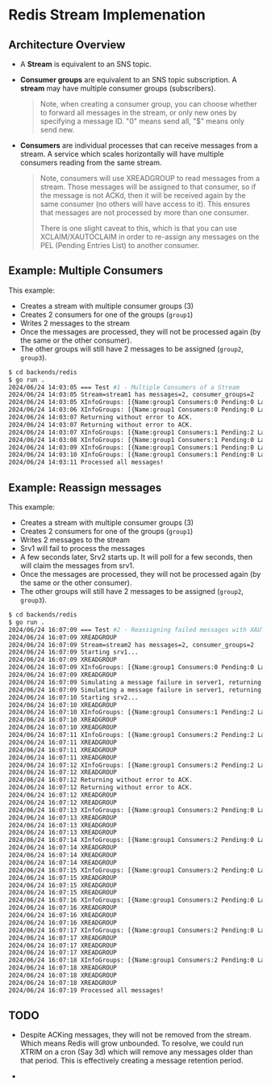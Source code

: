 # Redis Stream Implemenation

## Architecture Overview

* A **Stream** is equivalent to an SNS topic. 

* **Consumer groups** are equivalent to an SNS topic subscription. 
  A **stream** may have multiple consumer groups (subscribers).

    > Note, when creating a consumer group, you can choose whether to forward all messages in the stream, or only new ones
    > by specifying a message ID. "0" means send all, "$" means only send new.

* **Consumers** are individual processes that can receive messages from a stream. 
  A service which scales horizontally will have multiple consumers reading from the same stream.
  
  > Note, consumers will use XREADGROUP to read messages from a stream. Those messages will be assigned to that consumer, 
  > so if the message is not ACKd, then it will be received again by the same consumer (no others will have access to it).
  > This ensures that messages are not processed by more than one consumer.
  >
  > There is one slight caveat to this, which is that you can use XCLAIM/XAUTOCLAIM in order to re-assign any messages
  > on the PEL (Pending Entries List) to another consumer.

## Example: Multiple Consumers

This example:

* Creates a stream with multiple consumer groups (3)
* Creates 2 consumers for one of the groups (`group1`)
* Writes 2 messages to the stream
* Once the messages are processed, they will not be processed again (by the same or the other consumer).
* The other groups will still have 2 messages to be assigned (`group2`, `group3`).

```bash
$ cd backends/redis
$ go run .
2024/06/24 14:03:05 === Test #1 - Multiple Consumers of a Stream
2024/06/24 14:03:05 Stream=stream1 has messages=2, consumer_groups=2
2024/06/24 14:03:05 XInfoGroups: [{Name:group1 Consumers:0 Pending:0 LastDeliveredID:0-0 EntriesRead:0 Lag:2} {Name:group2 Consumers:0 Pending:0 LastDeliveredID:0-0 EntriesRead:0 Lag:2}]
2024/06/24 14:03:06 XInfoGroups: [{Name:group1 Consumers:0 Pending:0 LastDeliveredID:0-0 EntriesRead:0 Lag:2} {Name:group2 Consumers:0 Pending:0 LastDeliveredID:0-0 EntriesRead:0 Lag:2}]
2024/06/24 14:03:07 Returning without error to ACK.
2024/06/24 14:03:07 Returning without error to ACK.
2024/06/24 14:03:07 XInfoGroups: [{Name:group1 Consumers:1 Pending:2 LastDeliveredID:1719252185290-0 EntriesRead:2 Lag:0} {Name:group2 Consumers:0 Pending:0 LastDeliveredID:0-0 EntriesRead:0 Lag:2}]
2024/06/24 14:03:08 XInfoGroups: [{Name:group1 Consumers:1 Pending:0 LastDeliveredID:1719252185290-0 EntriesRead:2 Lag:0} {Name:group2 Consumers:0 Pending:0 LastDeliveredID:0-0 EntriesRead:0 Lag:2}]
2024/06/24 14:03:09 XInfoGroups: [{Name:group1 Consumers:1 Pending:0 LastDeliveredID:1719252185290-0 EntriesRead:2 Lag:0} {Name:group2 Consumers:0 Pending:0 LastDeliveredID:0-0 EntriesRead:0 Lag:2}]
2024/06/24 14:03:10 XInfoGroups: [{Name:group1 Consumers:1 Pending:0 LastDeliveredID:1719252185290-0 EntriesRead:2 Lag:0} {Name:group2 Consumers:0 Pending:0 LastDeliveredID:0-0 EntriesRead:0 Lag:2}]
2024/06/24 14:03:11 Processed all messages!
```

## Example: Reassign messages 

This example:

* Creates a stream with multiple consumer groups (3)
* Creates 2 consumers for one of the groups (`group1`)
* Writes 2 messages to the stream
* Srv1 will fail to process the messages
* A few seconds later, Srv2 starts up. It will poll for a few seconds, then will claim the messages from srv1.
* Once the messages are processed, they will not be processed again (by the same or the other consumer).
* The other groups will still have 2 messages to be assigned (`group2`, `group3`).

```bash
$ cd backends/redis
$ go run .
2024/06/24 16:07:09 === Test #2 - Reassigning failed messages with XAUTOCLAIM
2024/06/24 16:07:09 XREADGROUP
2024/06/24 16:07:09 Stream=stream2 has messages=2, consumer_groups=2
2024/06/24 16:07:09 Starting srv1...
2024/06/24 16:07:09 XREADGROUP
2024/06/24 16:07:09 XInfoGroups: [{Name:group1 Consumers:0 Pending:0 LastDeliveredID:0-0 EntriesRead:0 Lag:2} {Name:group2 Consumers:0 Pending:0 LastDeliveredID:0-0 EntriesRead:0 Lag:2}]
2024/06/24 16:07:09 XREADGROUP
2024/06/24 16:07:09 Simulating a message failure in server1, returning error to re-assign
2024/06/24 16:07:09 Simulating a message failure in server1, returning error to re-assign
2024/06/24 16:07:10 Starting srv2...
2024/06/24 16:07:10 XREADGROUP
2024/06/24 16:07:10 XInfoGroups: [{Name:group1 Consumers:1 Pending:2 LastDeliveredID:1719259629201-0 EntriesRead:2 Lag:0} {Name:group2 Consumers:0 Pending:0 LastDeliveredID:0-0 EntriesRead:0 Lag:2}]
2024/06/24 16:07:10 XREADGROUP
2024/06/24 16:07:10 XREADGROUP
2024/06/24 16:07:11 XInfoGroups: [{Name:group1 Consumers:2 Pending:2 LastDeliveredID:1719259629201-0 EntriesRead:2 Lag:0} {Name:group2 Consumers:0 Pending:0 LastDeliveredID:0-0 EntriesRead:0 Lag:2}]
2024/06/24 16:07:11 XREADGROUP
2024/06/24 16:07:11 XREADGROUP
2024/06/24 16:07:11 XREADGROUP
2024/06/24 16:07:12 XInfoGroups: [{Name:group1 Consumers:2 Pending:2 LastDeliveredID:1719259629201-0 EntriesRead:2 Lag:0} {Name:group2 Consumers:0 Pending:0 LastDeliveredID:0-0 EntriesRead:0 Lag:2}]
2024/06/24 16:07:12 XREADGROUP
2024/06/24 16:07:12 Returning without error to ACK.
2024/06/24 16:07:12 Returning without error to ACK.
2024/06/24 16:07:12 XREADGROUP
2024/06/24 16:07:12 XREADGROUP
2024/06/24 16:07:13 XInfoGroups: [{Name:group1 Consumers:2 Pending:0 LastDeliveredID:1719259629201-0 EntriesRead:2 Lag:0} {Name:group2 Consumers:0 Pending:0 LastDeliveredID:0-0 EntriesRead:0 Lag:2}]
2024/06/24 16:07:13 XREADGROUP
2024/06/24 16:07:13 XREADGROUP
2024/06/24 16:07:13 XREADGROUP
2024/06/24 16:07:14 XInfoGroups: [{Name:group1 Consumers:2 Pending:0 LastDeliveredID:1719259629201-0 EntriesRead:2 Lag:0} {Name:group2 Consumers:0 Pending:0 LastDeliveredID:0-0 EntriesRead:0 Lag:2}]
2024/06/24 16:07:14 XREADGROUP
2024/06/24 16:07:14 XREADGROUP
2024/06/24 16:07:14 XREADGROUP
2024/06/24 16:07:15 XInfoGroups: [{Name:group1 Consumers:2 Pending:0 LastDeliveredID:1719259629201-0 EntriesRead:2 Lag:0} {Name:group2 Consumers:0 Pending:0 LastDeliveredID:0-0 EntriesRead:0 Lag:2}]
2024/06/24 16:07:15 XREADGROUP
2024/06/24 16:07:15 XREADGROUP
2024/06/24 16:07:15 XREADGROUP
2024/06/24 16:07:16 XInfoGroups: [{Name:group1 Consumers:2 Pending:0 LastDeliveredID:1719259629201-0 EntriesRead:2 Lag:0} {Name:group2 Consumers:0 Pending:0 LastDeliveredID:0-0 EntriesRead:0 Lag:2}]
2024/06/24 16:07:16 XREADGROUP
2024/06/24 16:07:16 XREADGROUP
2024/06/24 16:07:16 XREADGROUP
2024/06/24 16:07:17 XInfoGroups: [{Name:group1 Consumers:2 Pending:0 LastDeliveredID:1719259629201-0 EntriesRead:2 Lag:0} {Name:group2 Consumers:0 Pending:0 LastDeliveredID:0-0 EntriesRead:0 Lag:2}]
2024/06/24 16:07:17 XREADGROUP
2024/06/24 16:07:17 XREADGROUP
2024/06/24 16:07:17 XREADGROUP
2024/06/24 16:07:18 XInfoGroups: [{Name:group1 Consumers:2 Pending:0 LastDeliveredID:1719259629201-0 EntriesRead:2 Lag:0} {Name:group2 Consumers:0 Pending:0 LastDeliveredID:0-0 EntriesRead:0 Lag:2}]
2024/06/24 16:07:18 XREADGROUP
2024/06/24 16:07:18 XREADGROUP
2024/06/24 16:07:18 XREADGROUP
2024/06/24 16:07:19 Processed all messages!
```

## TODO

* Despite ACKing messages, they will not be removed from the stream. Which means Redis will grow unbounded.
  To resolve, we could run XTRIM on a cron (Say 3d) which will remove any messages older than that period.
  This is effectively creating a message retention period.

*  

